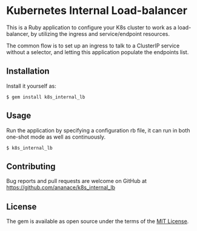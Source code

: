 # Kubernetes Internal Load-balancer

This is a Ruby application to configure your K8s cluster to work as a load-balancer, by utilizing the ingress and service/endpoint resources.

The common flow is to set up an ingress to talk to a ClusterIP service without a selector, and letting this application populate the endpoints list.

## Installation

Install it yourself as:

    $ gem install k8s_internal_lb

## Usage

Run the application by specifying a configuration rb file, it can run in both one-shot mode as well as continuously.

    $ k8s_internal_lb

## Contributing

Bug reports and pull requests are welcome on GitHub at https://github.com/ananace/k8s_internal_lb

## License

The gem is available as open source under the terms of the [MIT License](https://opensource.org/licenses/MIT).
